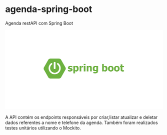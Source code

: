 # agenda-spring-boot
Agenda restAPI com Spring Boot

![](https://raw.githubusercontent.com/silvajunior/agenda-spring-boot/refs/heads/main/readme_spring_boot.webp)

A API contém os endpoints responsáveis por criar,listar atualizar e deletar dados referentes a nome e telefone da agenda.
Também foram realizados testes unitários utilizando o Mockito.
